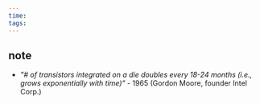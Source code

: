 ```yaml
---
time: 
tags:
---
```

## note
- *"# of transistors integrated on a die doubles every 18-24 months (i.e., grows exponentially with time)"* - 1965 (Gordon Moore, founder Intel Corp.)